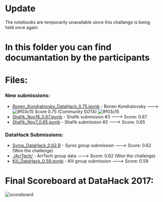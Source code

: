 # Update
The notebooks are temporarily unavailable since this challange is being held once again. 


# In this folder you can find documantation by the participants

# Files:

### New submissions:

* [Ronen_Kondratovsky_DataHack_0.75.ipynb](Ronen_Kondratovsky_DataHack_0.75.ipynb) - Ronen Kondratovsky ---> ![#f03c15](https://placehold.it/15/f03c15/000000?text=+) Score 0.75 (Community SOTA) ![#f03c15](https://placehold.it/15/f03c15/000000?text=+)
* [Shafik_Nov18_0.67.ipynb](Shafik_Nov18_0.67.ipynb) - Shafik submission #3 ---> Score: 0.67 
* [Shafik_Nov7_0.65.ipynb](Shafik_Nov7_0.65.ipynb) - Shafik submission #2 ---> Score: 0.65 

### DataHack Submissions:

* [Syros_DataHack_0.62.R](Syros_DataHack_0.62.R) - Syros group submission ---> Score: 0.62 (Won the challenge)
* [./ArrTech/](./ArrTech/) - ArrTech group data ---> Score: 0.62 (Won the challenge)
* [Klil_DataHack_0.59.ipynb](Klil_DataHack_0.59.ipynb) - Klil group submission ---> Score: 0.59

# Final Scoreboard at DataHack 2017:
![scoreboard](https://github.com/RocketDataScientist/DataHack-2017/blob/master/documentation/ScoreBoard.jpg)

